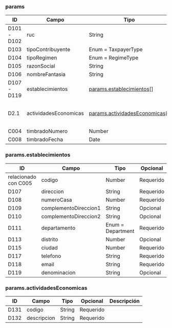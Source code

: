 ### params

| ID | Campo | Tipo | Opcional | Descripción |
| --- | --- | --- | --- | --- |
| D101 - D102 | ruc | String | Requerido |  |
| D103 | tipoContribuyente | Enum = TaxpayerType | Requerido |  |
| D104 | tipoRegimen | Enum = RegimeType | Opcional |  |
| D105 | razonSocial | String | Requerido |  |
| D106 | nombreFantasia | String | Opcional |  |
| D107 - D119 | establecimientos | [params.establecimientos](#paramsestablecimientos)[] | Requerido |  |
| D2.1 | actividadesEconomicas | [params.actividadesEconomicas](#paramsactividadesEconomicas)[] | Requerido | Campos que describen la actividad económica del emisor (D130-D139). Ver: https://servicios.set.gov.py/eset-publico/consultarActividadEconomicaIService.do.  |
| C004 | timbradoNumero | Number | Requerido |  |
| C008 | timbradoFecha | Date | Requerido |  |
### params.establecimientos

| ID | Campo | Tipo | Opcional | Descripción |
| --- | --- | --- | --- | --- |
| relacionado con C005 | codigo | Number | Requerido |  |
| D107 | direccion | String | Requerido |  |
| D108 | numeroCasa | Number | Requerido |  |
| D109 | complementoDireccion1 | String | Opcional |  |
| D110 | complementoDireccion2 | String | Opcional |  |
| D111 | departamento | Enum = Department | Requerido |  |
| D113 | distrito | Number | Opcional |  |
| D115 | ciudad | Number | Requerido |  |
| D117 | telefono | String | Requerido |  |
| D118 | email | String | Requerido |  |
| D119 | denominacion | String | Opcional |  |
### params.actividadesEconomicas

| ID | Campo | Tipo | Opcional | Descripción |
| --- | --- | --- | --- | --- |
| D131 | codigo | String | Requerido |  |
| D132 | descripcion | String | Requerido |  |
